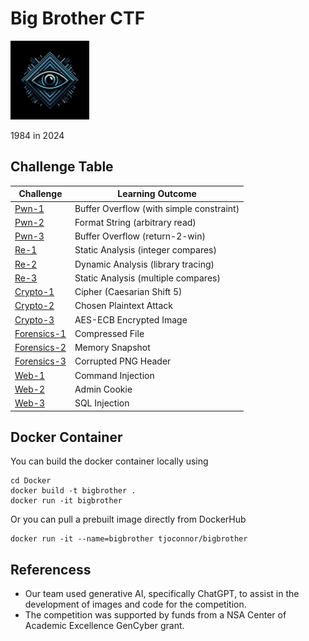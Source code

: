 # Big Brother CTF

<img src="bigbrother-ctf/images/logo.png" width=25%></img>
<p>1984 in 2024</p>

## Challenge Table

| Challenge | Learning Outcome |
|------|------------|
| [Pwn-1](bigbrother-ctf/pwn-1) 	 	 | Buffer Overflow (with simple constraint)   | 
| [Pwn-2](bigbrother-ctf/pwn-2) 		 | Format String (arbitrary read)    |
| [Pwn-3](bigbrother-ctf/pwn-3) 		 | Buffer Overflow (return-2-win) |
| [Re-1](bigbrother-ctf/re-1)   		 | Static Analysis (integer compares) |
| [Re-2](bigbrother-ctf/re-2)   		 | Dynamic Analysis (library tracing)  |
| [Re-3](bigbrother-ctf/re-3)   		 | Static Analysis (multiple compares)				|
| [Crypto-1](bigbrother-ctf/crypto-1)   | Cipher (Caesarian Shift 5)			    |
| [Crypto-2](cbigbrother-ctf/rypto-2)   | Chosen Plaintext Attack			 	|
| [Crypto-3](bigbrother-ctf/crypto-3)   | AES-ECB Encrypted Image		|
| [Forensics-1](bigbrother-ctf/forensics-1)   | Compressed File |   
| [Forensics-2](bigbrother-ctf/forensics-2)    | Memory Snapshot                         |
| [Forensics-3](bigbrother-ctf/forensics-3)   | Corrupted PNG Header                       | 
| [Web-1](bigbrother-ctf/web-1)			   | Command Injection | 
| [Web-2](bigbrother-ctf/web-2)			   | Admin Cookie | 
| [Web-3](bigbrother-ctf/web-1)			   | SQL Injection | 


## Docker Container

You can build the docker container locally using 

```
cd Docker
docker build -t bigbrother .
docker run -it bigbrother
```

Or you can pull a prebuilt image directly from DockerHub

```
docker run -it --name=bigbrother tjoconnor/bigbrother
```

## Referencess

- Our team used generative AI, specifically ChatGPT, to assist in the development of images and code for the competition. 
- The competition was supported by funds from a NSA Center of Academic Excellence GenCyber grant.
